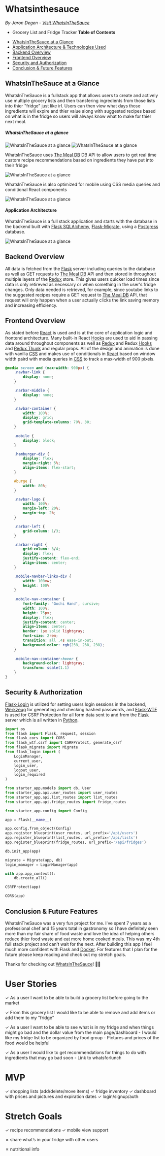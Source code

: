 # Whatsinthesauce
*By Jaron Degen - [Visit WhatsInTheSauce](https://whatsinthesauce.herokuapp.com/)*
- Grocery List and Fridge Tracker 
**Table of Contents**
* [WhatsInTheSauce at a Glance](#WhatsInTheSauce-at-a-glance)
* [Application Architecture & Technologies Used](#application-architecture) 
* [Backend Overview](#backend-overview)
* [Frontend Overview](#frontend-overview)
* [Security and Authorization](#security-&-authorization)
* [Conclusion & Future Features](#conclusion-&-future-features)

## WhatsInTheSauce at a Glance
WhatsInTheSauce is a fullstack app that allows users to create and actively use multiple grocery lists and then transfering ingredients from those lists into thier "fridge" just like irl. Users can then view what days those ingredients will expire and thier value along with suggested recipes based on what is in the fridge so users will always know what to make for thier next meal.

##### WhatsInTheSauce at a glance
![WhatsInTheSauce at a glance](./readme-resources/screenshot0.png)
![WhatsInTheSauce at a glance](./readme-resources/screenshot1.png)


WhatsInTheSauce uses [The Meal DB](https://www.themealdb.com/) DB API to allow users to get real time custom recipe recommendations based on ingredients they have put into their fridge

![WhatsInTheSauce at a glance](./readme-resources/screenshot2.png)

WhatsInTheSauce is also optimized for mobile using CSS media queries and conditional React components

![WhatsInTheSauce at a glance](./readme-resources/screenshot3.png)


#### Application Architecture
WhatsInTheSauce is a full stack application and starts with the database in the backend built with [Flask SQLAlchemy](https://flask-sqlalchemy.palletsprojects.com/en/2.x/), [Flask-Migrate](https://flask-migrate.readthedocs.io/en/latest/), using a [Postgress](https://www.postgresql.org/) database.

![WhatsInTheSauce at a glance](./readme-resources/schema.png)

## Backend Overview
All data is fetched from the [Flask](https://flask.palletsprojects.com/en/1.1.x/) server including queries to the database as well as GET requests to [The Meal DB](https://www.themealdb.com/) API and then stored in throughout multiple layers of the [Redux](https://redux.js.org/) store.  This gives users quicker load times since data is only retireved as necessary or when something in the user's fridge changes.
Only data needed is retrieved, for example, since youtube links to the suggested recipes require a GET request to [The Meal DB](https://www.themealdb.com/) API, that request will only happen when a user actually clicks the link saving memory and increasing efficiency.  


## Frontend Overview

As stated before [React](https://reactjs.org/) is used and is at the core of application logic and frontend architecture.  Many built-in React 
[Hooks](https://reactjs.org/docs/hooks-intro.html) are used to aid in passing data around throughout components as well as [Redux](https://redux.js.org/) and Redux [Hooks](https://react-redux.js.org/api/hooks) and [Redux Thunk](https://www.npmjs.com/package/redux-thunk) and regular props. All of the design and animation is done with vanilla [CSS](https://developer.mozilla.org/en-US/docs/Web/CSS) and makes use of conditionals in [React](https://reactjs.org/) based on window width paird with media queries in [CSS](https://developer.mozilla.org/en-US/docs/Web/CSS) to track a max-width of 900 pixels.  

```css
@media screen and (max-width: 900px) {
    .navbar-link {
        display: none; 
    }

    .narbar-middle {
        display: none;
    }

    .navbar-container {
        width: 100%;
        display: grid;
        grid-template-columns: 70%, 30;
    }
    
    .mobile {
        display: block;
    }

    .hamburger-div {
        display: flex;
        margin-right: 5%;
        align-items: flex-start;
    }

    #burge {
        width: 80%;
    }

    .navbar-logo {
        width: 100%;
        margin-left: 20%;
        margin-top: 2%;
    }

    .narbar-left {
        grid-column: 1/3;
    }

    .narbar-right {
        grid-column: 3/4;
        display: flex;
        justify-content: flex-end;
        align-items: center;
    }

    .mobile-navbar-links-div {
        width: 100vw;
        height: 100%
    }
    
    .mobile-nav-container {
        font-family: 'Gochi Hand', cursive;
        width: 100%;
        height: 75px;
        display: flex;
        justify-content: center;
        align-items: center;
        border: 1px solid lightgray;
        font-size: 2rem;
        transition: all .4s ease-in-out;
        background-color: rgb(238, 238, 238);
    }
    
    .mobile-nav-container:hover {
        background-color: lightgray;
        transform: scale(1.1)
    }
}
```

## Security & Authorization
[Flask-Login](https://flask-login.readthedocs.io/en/latest/) is utilized for setting users login sessions in the backend, [Werkzeug](https://werkzeug.palletsprojects.com/en/1.0.x/) for generating and checking hashed passwords, and [Flask-WTF](https://flask-wtf.readthedocs.io/en/stable/) is used for CSRF Protection for all form data sent to and from the [Flask](https://flask.palletsprojects.com/en/1.1.x/) server which is all written in [Python](https://www.python.org/).

```py
import os
from flask import Flask, request, session
from flask_cors import CORS
from flask_wtf.csrf import CSRFProtect, generate_csrf
from flask_migrate import Migrate
from flask_login import (
    LoginManager,
    current_user,
    login_user,
    logout_user,
    login_required
)

from starter_app.models import db, User
from starter_app.api.user_routes import user_routes
from starter_app.api.list_routes import list_routes
from starter_app.api.fridge_routes import fridge_routes

from starter_app.config import Config

app = Flask(__name__)

app.config.from_object(Config)
app.register_blueprint(user_routes, url_prefix='/api/users')
app.register_blueprint(list_routes, url_prefix='/api/lists')
app.register_blueprint(fridge_routes, url_prefix='/api/fridges')

db.init_app(app)

migrate = Migrate(app, db)
login_manager = LoginManager(app)

with app.app_context():
    db.create_all()

CSRFProtect(app)

CORS(app)
```

## Conclusion & Future Features

WhatsInTheSauce was a very fun project for me. I've spent 7 years as a professional chef and 15 years total in gastronomy so I have definitely seen more than my fair share of food waste and love the idea of helping others reduce thier food waste and eat more home cooked meals.  This was my 4th full stack project and can't wait for the next.  After building this app I feel much more confident with Flask and [Docker](https://www.docker.com/). For features that I plan for the future please keep reading and check out my stretch goals.

Thanks for checking out [WhatsInTheSauce](https://whatsinthesauce.herokuapp.com/)! 👨‍🍳

# User Stories

&check; As a user I want to be able to build a grocery list before going to the market

&check; From this grocery list I would like to be able to remove and add items or add them to my "fridge"

&check; As a user I want to be able to see what is in my fridge and when things might go bad and the dollar value from the main page/dashboard
    - I would like my fridge list to be organized by food group
    - Pictures and prices of the food would be helpful

&check; As a user I would like to get recommendations for things to do with ingredients that may go bad soon
    - Link to whatsforlunch



# MVP
&check; shopping lists (add/delete/move items)
&check; fridge inventory 
&check; dashboard with prices and pictures and expiration dates
&check; login/signup/auth

# Stretch Goals
&check; recipe recommendations
&check; mobile view support

&cross; share what’s in your fridge with other users

&cross; nutritional info


